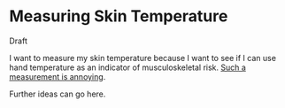 Measuring Skin Temperature
===
Draft

I want to measure my skin temperature because I want to see if I
can use hand temperature as an indicator of musculoskeletal risk.
[Such a measurement is annoying](http://www.jstor.org/stable/3859748).

Further ideas can go here.
